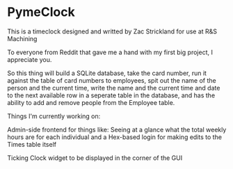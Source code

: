 # PymeClock
This is a timeclock designed and writted by Zac Strickland for use at R&S Machining


To everyone from Reddit that gave me a hand with my first big project, I appreciate you.

So this thing will build a SQLite database, take the card number, run it against the table of card numbers to employees, spit out the name of the person and the current time, write the name and the current time and date to the next available row in a seperate table in the database, and has the ability to add and remove people from the Employee table.

Things I'm currently working on:

Admin-side frontend for things like:
  Seeing at a glance what the total weekly hours are for each individual and a 
  Hex-based login for making edits to the Times table itself
  
Ticking Clock widget to be displayed in the corner of the GUI
  
